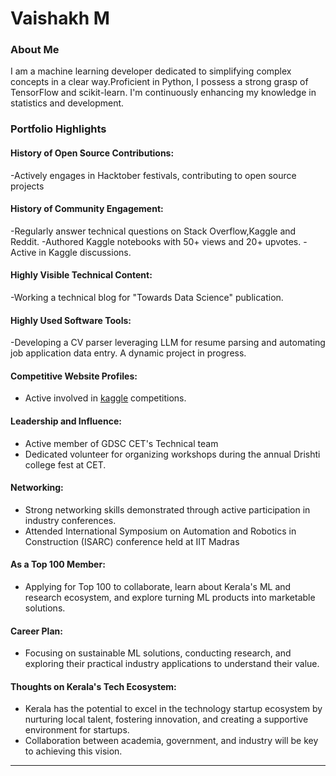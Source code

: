 # Vaishakh M 

### About Me
I am a machine learning developer dedicated to simplifying complex concepts in a clear way.Proficient in Python, I possess a strong grasp of TensorFlow and scikit-learn.
I'm continuously enhancing my knowledge in statistics and development.

### Portfolio Highlights
#### History of Open Source Contributions:
-Actively engages in Hacktober festivals, contributing to open source projects

#### History of Community Engagement:
-Regularly answer technical questions on Stack Overflow,Kaggle and Reddit.
-Authored Kaggle notebooks with 50+ views and 20+ upvotes.
-Active in Kaggle discussions.

#### Highly Visible Technical Content:
-Working a technical blog for "Towards Data Science" publication. 

#### Highly Used Software Tools:
-Developing a CV parser leveraging LLM for resume parsing and automating job application data entry. A dynamic project in progress.

#### Competitive Website Profiles:
- Active involved in [kaggle](https://www.kaggle.com/vaishakhraveendran) competitions.

#### Leadership and Influence:
- Active member of GDSC CET's Technical team
-  Dedicated volunteer for organizing workshops during the annual Drishti college fest at CET.

#### Networking:
- Strong networking skills demonstrated through active participation in industry conferences.
- Attended International Symposium on Automation and Robotics in Construction (ISARC) conference held at IIT Madras

#### As a Top 100 Member:
- Applying for Top 100 to collaborate, learn about Kerala's ML and research ecosystem, and explore turning ML products into marketable solutions.

#### Career Plan:
- Focusing on sustainable ML solutions, conducting research, and exploring their practical industry applications to understand their value.
  
#### Thoughts on Kerala's Tech Ecosystem:
- Kerala has the potential to excel in the technology startup ecosystem by nurturing local talent, fostering innovation, and creating a supportive environment for startups.
- Collaboration between academia, government, and industry will be key to achieving this vision.

---

